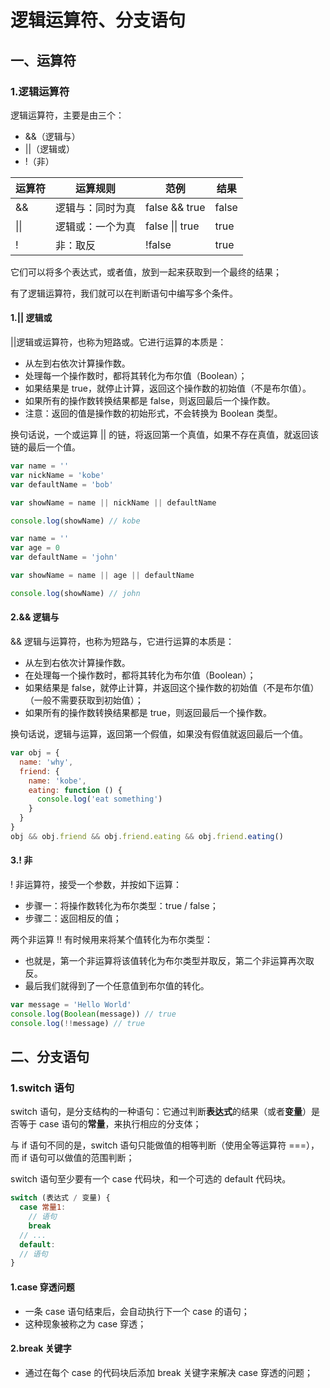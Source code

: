 # 逻辑运算符、分支语句

## 一、运算符

### 1.逻辑运算符

逻辑运算符，主要是由三个：

- &&（逻辑与）
- ||（逻辑或）
- !（非）

| 运算符 | 运算规则         | 范例            | 结果  |
| ------ | ---------------- | --------------- | ----- |
| &&     | 逻辑与：同时为真 | false && true   | false |
| \|\|   | 逻辑或：一个为真 | false \|\| true | true  |
| !      | 非：取反         | !false          | true  |

它们可以将多个表达式，或者值，放到一起来获取到一个最终的结果；

有了逻辑运算符，我们就可以在判断语句中编写多个条件。

#### 1.|| 逻辑或

||逻辑或运算符，也称为短路或。它进行运算的本质是：

- 从左到右依次计算操作数。
- 处理每一个操作数时，都将其转化为布尔值（Boolean）；
- 如果结果是 true，就停止计算，返回这个操作数的初始值（不是布尔值）。
- 如果所有的操作数转换结果都是 false，则返回最后一个操作数。
- 注意：返回的值是操作数的初始形式，不会转换为 Boolean 类型。

换句话说，一个或运算 || 的链，将返回第一个真值，如果不存在真值，就返回该链的最后一个值。

```javascript
var name = ''
var nickName = 'kobe'
var defaultName = 'bob'

var showName = name || nickName || defaultName

console.log(showName) // kobe
```

```javascript
var name = ''
var age = 0
var defaultName = 'john'

var showName = name || age || defaultName

console.log(showName) // john
```

#### 2.&& 逻辑与

&& 逻辑与运算符，也称为短路与，它进行运算的本质是：

- 从左到右依次计算操作数。
- 在处理每一个操作数时，都将其转化为布尔值（Boolean）；
- 如果结果是 false，就停止计算，并返回这个操作数的初始值（不是布尔值）（一般不需要获取到初始值）；
- 如果所有的操作数转换结果都是 true，则返回最后一个操作数。

换句话说，逻辑与运算，返回第一个假值，如果没有假值就返回最后一个值。

```javascript
var obj = {
  name: 'why',
  friend: {
    name: 'kobe',
    eating: function () {
      console.log('eat something')
    }
  }
}
obj && obj.friend && obj.friend.eating && obj.friend.eating()
```

#### 3.! 非

! 非运算符，接受一个参数，并按如下运算：

- 步骤一：将操作数转化为布尔类型：true / false；
- 步骤二：返回相反的值；

两个非运算 !! 有时候用来将某个值转化为布尔类型：

- 也就是，第一个非运算将该值转化为布尔类型并取反，第二个非运算再次取反。
- 最后我们就得到了一个任意值到布尔值的转化。

```javascript
var message = 'Hello World'
console.log(Boolean(message)) // true
console.log(!!message) // true
```

## 二、分支语句

### 1.switch 语句

switch 语句，是分支结构的一种语句：它通过判断**表达式**的结果（或者**变量**）是否等于 case 语句的**常量**，来执行相应的分支体；

与 if 语句不同的是，switch 语句只能做值的相等判断（使用全等运算符 ===），而 if 语句可以做值的范围判断；

switch 语句至少要有一个 case 代码块，和一个可选的 default 代码块。

```javascript
switch (表达式 / 变量) {
  case 常量1:
    // 语句
    break
  // ...
  default:
  // 语句
}
```

#### 1.case 穿透问题

- 一条 case 语句结束后，会自动执行下一个 case 的语句；
- 这种现象被称之为 case 穿透；

#### 2.break 关键字

- 通过在每个 case 的代码块后添加 break 关键字来解决 case 穿透的问题；
